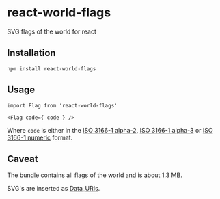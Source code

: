 # react-world-flags
SVG flags of the world for react

## Installation

`npm install react-world-flags`

## Usage

```
import Flag from 'react-world-flags'

<Flag code={ code } />
```

Where `code` is either in the [ISO 3166-1 alpha-2](https://en.wikipedia.org/wiki/ISO_3166-1_alpha-2), [ISO 3166-1 alpha-3](https://en.wikipedia.org/wiki/ISO_3166-1_alpha-3) or [ISO 3166-1 numeric](https://en.wikipedia.org/wiki/ISO_3166-1_numeric) format.

## Caveat

The bundle contains all flags of the world and is about 1.3 MB. 

SVG's are inserted as [Data_URIs](https://developer.mozilla.org/en-US/docs/Web/HTTP/Basics_of_HTTP/Data_URIs).
